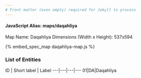```yaml
---
# Front matter (even empty) required for Jekyll to process
---
```


#### JavaScript Alias: maps/daqahliya

Map Name: Daqahliya
Dimensions (Width x Height): 537x594



{% embed_spec_map daqahliya-map.js %}

### List of Entities

ID | Short label | Label
---|---|---|---
01|DA|Daqahliya


